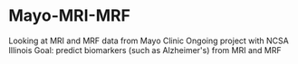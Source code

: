 # Mayo-MRI-MRF
Looking at MRI and MRF data from Mayo Clinic
Ongoing project with NCSA Illinois
Goal: predict biomarkers (such as Alzheimer's) from MRI and MRF 
